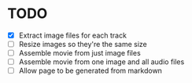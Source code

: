 # TODO

- [x] Extract image files for each track
- [ ] Resize images so they're the same size
- [ ] Assemble movie from just image files
- [ ] Assemble movie from one image and all audio files
- [ ] Allow page to be generated from markdown
